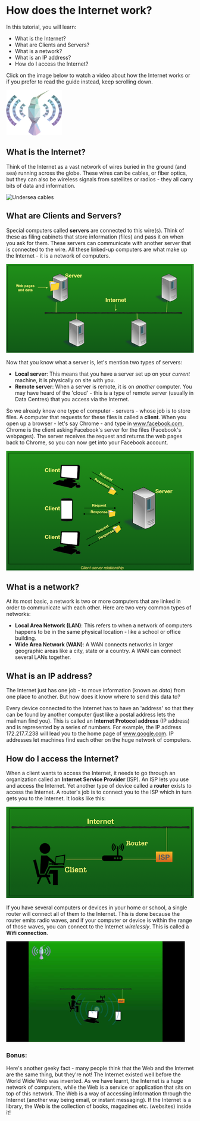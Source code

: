 # How does the Internet work?

In this tutorial, you will learn:
* What is the Internet?
* What are Clients and Servers?
* What is a network?
* What is an IP address?
* How do I access the Internet?

Click on the image below to watch a video about how the Internet works or if you prefer to read the guide instead, keep scrolling down.

[![](images/kolilbribird.png)](https://youtu.be/34smxmFIiXk)


## What is the Internet?

Think of the Internet as a vast network of wires buried in the ground (and sea) running across the globe. These wires can be cables, or fiber optics, but they can also be wireless signals from satellites or radios - they all carry bits of data and information.

![Undersea cables](images/undersea.gif)

## What are Clients and Servers?

Special computers called **servers** are connected to this wire(s). Think of these as filing cabinets that store information (files) and pass it on when you ask for them. These servers can communicate with another server that is connected to the wire. All these linked-up computers are what make up the Internet - it is a network of computers.

![Server](images/Server.png)

Now that you know what a server is, let's mention two types of servers:
* **Local server**: This means that you have a server set up on your _current_ machine, it is physically on site with you.
* **Remote server**: When a server is remote, it is on _another_ computer. You may have heard of the 'cloud' - this is a type of remote server (usually in Data Centres) that you access via the Internet.

So we already know one type of computer - servers - whose job is to store files. A computer that requests for these files is called a **client**. When you open up a browser - let's say Chrome - and type in www.facebook.com, Chrome is the client asking Facebook's server for the files (Facebook's webpages). The server receives the request and returns the web pages back to Chrome, so you can now get into your Facebook account.

![Client Server model](images/CSS1.png)

## What is a network?

At its most basic, a network is two or more computers that are linked in order to communicate with each other. Here are two very common types of networks:
* **Local Area Network (LAN)**: This refers to when a network of computers happens to be in the same physical location - like a school or office building. 
* **Wide Area Network (WAN)**: A WAN connects networks in larger geographic areas like a city, state or a country. A WAN can connect several LANs together.


## What is an IP address?

The Internet just has one job - to move information (known as _data_) from one place to another. But how does it know where to send this data to? 

Every device connected to the Internet has to have an 'address' so that they can be found by another computer (just like a postal address lets the mailman find you). This is called an **Internet Protocol address** (IP address) and is represented by a series of numbers. For example, the IP address 172.217.7.238 will lead you to the home page of www.google.com. IP addresses let machines find each other on the huge network of computers.  


## How do I access the Internet?

When a client wants to access the Internet, it needs to go through an organization called an **Internet Service Provider** (ISP). An ISP lets you use and access the Internet. Yet another type of device called a **router** exists to access the Internet. A router's job is to connect you to the ISP which in turn gets you to the Internet. It looks like this:

![Accessing the Internet](images/ISP.png)


If you have several computers or devices in your home or school, a single router will connect all of them to the Internet. This is done because the router emits radio waves, and if your computer or device is within the range of those waves, you can connect to the Internet _wirelessly_. This is called a **Wifi connection**.

![Wifi connection](images/Wifi.gif)

### Bonus:

Here's another geeky fact - many people think that the Web and the Internet are the same thing, but they're not! The Internet existed well before the World Wide Web was invented. As we have learnt, the Internet is a huge network of computers, while the Web is a service or application that sits on top of this network. The Web is a way of accessing information through the Internet (another way being email, or instant messaging). If the Internet is a library, the Web is the collection of books, magazines etc. (websites) inside it!
